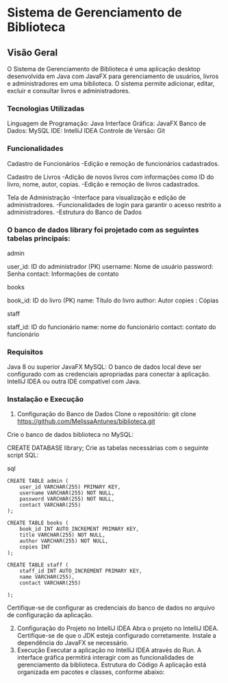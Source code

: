 # Sistema de Gerenciamento de Biblioteca
## Visão Geral
O Sistema de Gerenciamento de Biblioteca é uma aplicação desktop desenvolvida em Java com JavaFX para gerenciamento de usuários, livros e administradores em uma biblioteca. O sistema permite adicionar, editar, excluir e consultar livros e administradores.

### Tecnologias Utilizadas
Linguagem de Programação: Java
Interface Gráfica: JavaFX
Banco de Dados: MySQL
IDE: IntelliJ IDEA
Controle de Versão: Git

### Funcionalidades
Cadastro de Funcionários 
-Edição e remoção de funcionários cadastrados.

Cadastro de Livros
-Adição de novos livros com informações como ID do livro, nome, autor, copias.
-Edição e remoção de livros cadastrados.

Tela de Administração
-Interface para visualização e edição de administradores.
-Funcionalidades de login para garantir o acesso restrito a administradores.
-Estrutura do Banco de Dados

### O banco de dados library foi projetado com as seguintes tabelas principais:

admin

user_id: ID do administrador (PK)
username: Nome de usuário
password: Senha
contact: Informações de contato

books

book_id: ID do livro (PK)
name: Título do livro
author: Autor
copies : Cópias 

staff

staff_id: ID do funcionário
name: nome do funcionário
contact: contato do funcionário 

### Requisitos
Java 8 ou superior
JavaFX
MySQL: O banco de dados local deve ser configurado com as credenciais apropriadas para conectar à aplicação.
IntelliJ IDEA ou outra IDE compatível com Java.

### Instalação e Execução
1. Configuração do Banco de Dados
Clone o repositório:
git clone https://github.com/MelissaAntunes/biblioteca.git

Crie o banco de dados biblioteca no MySQL:

CREATE DATABASE library;
Crie as tabelas necessárias com o seguinte script SQL:

sql
```
CREATE TABLE admin (
    user_id VARCHAR(255) PRIMARY KEY,
    username VARCHAR(255) NOT NULL,
    password VARCHAR(255) NOT NULL,
    contact VARCHAR(255)
);
```
```
CREATE TABLE books (
    book_id INT AUTO_INCREMENT PRIMARY KEY,
    title VARCHAR(255) NOT NULL,
    author VARCHAR(255) NOT NULL,
    copies INT
);
```
```
CREATE TABLE staff (
    staff_id INT AUTO_INCREMENT PRIMARY KEY,
    name VARCHAR(255),
    contact VARCHAR(255)
    
);
```

Certifique-se de configurar as credenciais do banco de dados no arquivo de configuração da aplicação.

2. Configuração do Projeto no IntelliJ IDEA
Abra o projeto no IntelliJ IDEA.
Certifique-se de que o JDK esteja configurado corretamente.
Instale a dependência do JavaFX se necessário.
3. Execução
Executar a aplicação no IntelliJ IDEA através do Run.
A interface gráfica permitirá interagir com as funcionalidades de gerenciamento da biblioteca.
Estrutura do Código
A aplicação está organizada em pacotes e classes, conforme abaixo:
